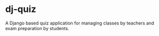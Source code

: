 # dj-quiz
A Django based quiz application for managing classes by teachers and exam preparation by students.
